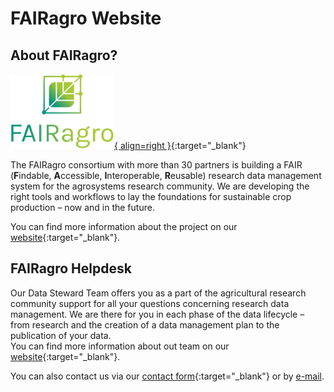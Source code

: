 # FAIRagro Website

## About FAIRagro?
[![Logo FAIRagro](images/Logo_FAIRagro.png){ align=right }](https://fairagro.net/en/){:target="_blank"}

The FAIRagro consortium with more than 30 partners is building a FAIR (**F**indable, **A**ccessible, **I**nteroperable, **R**eusable) research data management system for the agrosystems research community.
We are developing the right tools and workflows to lay the foundations for sustainable crop production – now and in the future.

You can find more information about the project on our [website](https://fairagro.net/en/){:target="_blank"}.


## FAIRagro Helpdesk

Our Data Steward Team offers you as a part of the agricultural research community support for all your questions concerning research data management.
We are there for you in each phase of the data lifecycle – from research and the creation of a data management plan to the publication of your data.  
You can find more information about out team on our [website](https://fairagro.net/en/helpdesk/){:target="_blank"}.

You can also contact us via our [contact form](https://fairagro.net/en/helpdesk/){:target="_blank"} or by [e-mail](mailto:dataservice@fairagro.net).
